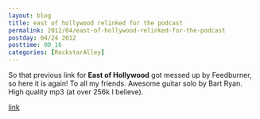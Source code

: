 ```yaml
---
layout: blog
title: east of hollywood relinked for the podcast
permalink: 2012/04/east-of-hollywood-relinked-for-the-podcast
postday: 04/24 2012
posttime: 00_16
categories: [RockstarAlley]
---
```


So that previous link for <strong>East of Hollywood</strong> got messed up by Feedburner, so here it is again! To all my friends. Awesome guitar solo by Bart Ryan. High quality mp3 (at over 256k I believe).

<a href="http://kristeraxel.com/media/2012_0423_eoh.mp3">link</a>
